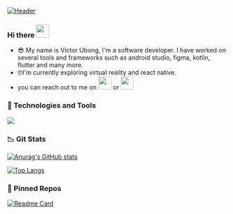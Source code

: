 
[![Header](https://user-images.githubusercontent.com/69816875/147566246-a36c32bb-0674-41d4-a000-6bbd67a78077.jpg "Header" )](https://developers.google.com/profile/u/vicksoson)


### Hi there <img src="https://raw.githubusercontent.com/MartinHeinz/MartinHeinz/master/wave.gif" width="30px">

- 😎 My name is Victor Ubong, I'm a software developer. I have worked on several tools and frameworks such as android studio, figma, kotlin, flutter and many more.
- 🤓I'm currently exploring virtual reality and react native.
- you can reach out to me on [<img src="https://user-images.githubusercontent.com/69816875/147613139-9a923b92-3c8d-45ee-8c9b-7dacb1170d8f.png" width="30px">](https://www.linkedin.com/in/vicksoson)   or   [<img src="https://user-images.githubusercontent.com/69816875/147613221-a29f570d-bc60-4b55-b7d2-d4e704aacfe1.jpeg" width="30px">](https://www.twitter.com/vicksoson)

### 🔧 Technologies and Tools

 ![](https://img.shields.io/badge/OS-Linux-informational?style=flat&logo=<logohere>&logoColor=white&color=2bbc8a)


### 📉 Git Stats

[![Anurag's GitHub stats](https://github-readme-stats.vercel.app/api?username=Vcky4&count_private=true&hide=stars&show_icons=true&theme=tokyonight)](https://www.github.com/Vcky4)

<!-- <img align="center" src="https://github-readme-stats.vercel.app/api/top-langs/?username=Vcky4&theme=tokyonight" />
-->
[![Top Langs](https://github-readme-stats.vercel.app/api/top-langs/?username=Vcky4&layout=compact&theme=tokyonight)](https://github.com/Vcky4)

### 📌 Pinned Repos

[![Readme Card](https://github-readme-stats.vercel.app/api/pin/?username=Vcky4&repo=maipady&theme=tokyonight)](https:www.github.com/Vcky4/maipady)
<!--
**Vcky4/Vcky4** is a ✨ _special_ ✨ repository because its `README.md` (this file) appears on your GitHub profile.

Here are some ideas to get you started:

- 🔭 I’m currently working on ...
- 🌱 I’m currently learning ...
- 👯 I’m looking to collaborate on ...
- 🤔 I’m looking for help with ...
- 💬 Ask me about ...
- 📫 How to reach me: ...
- 😄 Pronouns: ...
- ⚡ Fun fact: ...
-->
